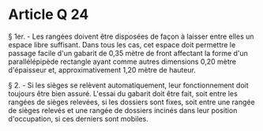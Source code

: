 # Article Q 24

§ 1er. - Les rangées doivent être disposées de façon à laisser entre elles un espace libre suffisant. Dans tous les cas, cet espace doit permettre le passage facile d'un gabarit de 0,35 mètre de front affectant la forme d'un parallélépipède rectangle ayant comme autres dimensions 0,20 mètre d'épaisseur et, approximativement 1,20 mètre de hauteur.

§ 2. - Si les sièges se relèvent automatiquement, leur fonctionnement doit toujours être bien assuré. L'essai du gabarit doit être fait, soit entre les rangées de sièges relevées, si les dossiers sont fixes, soit entre une rangée de sièges relevés et une rangée de dossiers incinés dans leur position d'occupation, si ces derniers sont mobiles.
